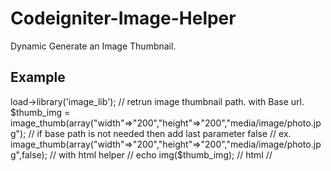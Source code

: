 Codeigniter-Image-Helper
========================

Dynamic Generate an Image Thumbnail.


Example 
--------

<?php

// load Image Lib, it not required if image library is set on ./config/autoload.php

$this->load->library('image_lib');

// retrun image thumbnail path. with Base url.

$thumb_img = image_thumb(array("width"=>"200","height"=>"200","media/image/photo.jpg");

// if base path is not needed then add last parameter false

// ex. image_thumb(array("width"=>"200","height"=>"200","media/image/photo.jpg",false);


// with html helper

// echo img($thumb_img);

// html

// <img src="<?php echo $thumb_img;?> " alt="" />


